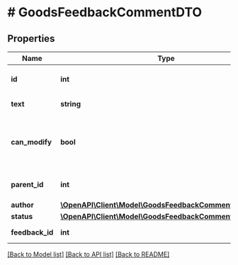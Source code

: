 # # GoodsFeedbackCommentDTO

## Properties

Name | Type | Description | Notes
------------ | ------------- | ------------- | -------------
**id** | **int** | Идентификатор комментария к отзыву. |
**text** | **string** | Текст комментария. |
**can_modify** | **bool** | Может ли продавец изменять комментарий или удалять его. | [optional]
**parent_id** | **int** | Идентификатор комментария к отзыву. | [optional]
**author** | [**\OpenAPI\Client\Model\GoodsFeedbackCommentAuthorDTO**](GoodsFeedbackCommentAuthorDTO.md) |  | [optional]
**status** | [**\OpenAPI\Client\Model\GoodsFeedbackCommentStatusType**](GoodsFeedbackCommentStatusType.md) |  |
**feedback_id** | **int** | Идентификатор отзыва. |

[[Back to Model list]](../../README.md#models) [[Back to API list]](../../README.md#endpoints) [[Back to README]](../../README.md)
